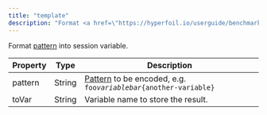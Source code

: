 ```yaml
---
title: "template"
description: "Format <a href=\"https://hyperfoil.io/userguide/benchmark/variables.html#string-interpolation\">pattern</a> into session variable."
---
```

Format <a href="https://hyperfoil.io/userguide/benchmark/variables.html#string-interpolation">pattern</a> into session variable.

| Property | Type | Description |
| ------- | ------- | -------- |
| pattern | String | <a href="https://hyperfoil.io/userguide/benchmark/variables.html#string-interpolation">Pattern</a> to be encoded, e.g. <code>foo${variable}bar${another-variable}</code> |
| toVar | String | Variable name to store the result. |

